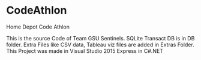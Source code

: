 # CodeAthlon
Home Depot Code Athlon

This is the source Code of Team GSU Sentinels.
SQLite Transact DB is in DB folder.
Extra Files like CSV data, Tableau viz files are added in Extras Folder.
This Project was made in Visual Studio 2015 Express in C#.NET
